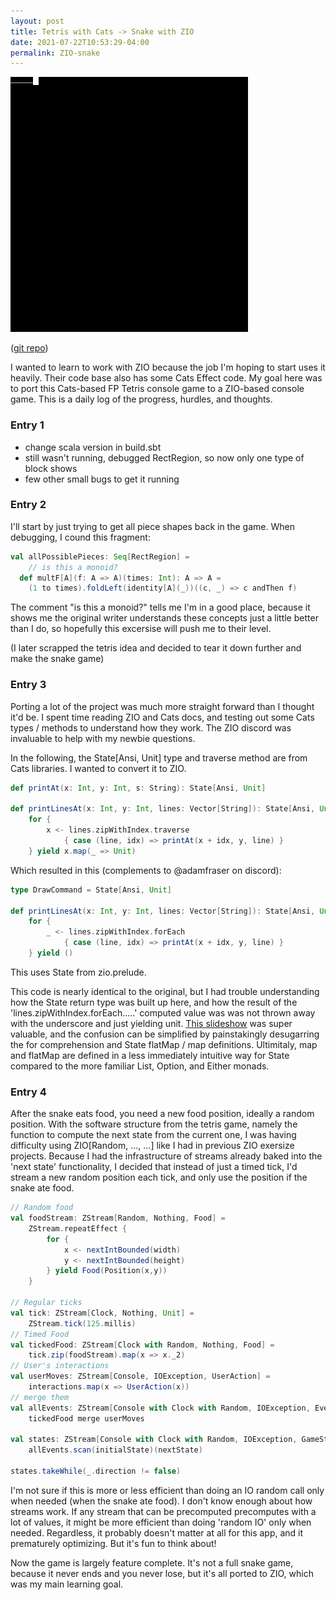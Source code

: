 ```yaml
---
layout: post
title: Tetris with Cats -> Snake with ZIO
date: 2021-07-22T10:53:29-04:00
permalink: ZIO-snake
---
```


<img src="images/snake.gif"
     alt="snake example gif"
		 />

([git repo](https://github.com/aryzach/snake-console-game-scala-ZIO))

I wanted to learn to work with ZIO because the job I'm hoping to start uses it heavily. Their code base also has some Cats Effect code. My goal here was to port this Cats-based FP Tetris console game to a ZIO-based console game. This is a daily log of the progress, hurdles, and thoughts.

### Entry 1

- change scala version in build.sbt
- still wasn't running, debugged RectRegion, so now only one type of block shows
- few other small bugs to get it running

### Entry 2
I'll start by just trying to get all piece shapes back in the game. When debugging, I cound this fragment:
 
```scala
val allPossiblePieces: Seq[RectRegion] = 
	// is this a monoid?
  def multF[A](f: A => A)(times: Int): A => A = 
  	(1 to times).foldLeft(identity[A](_))((c, _) => c andThen f)
```

The comment "is this a monoid?" tells me I'm in a good place, because it shows me the original writer understands these concepts just a little better than I do, so hopefully this excersise will push me to their level.

(I later scrapped the tetris idea and decided to tear it down further and make the snake game)

### Entry 3

Porting a lot of the project was much more straight forward than I thought it'd be. I spent time reading ZIO and Cats docs, and testing out some Cats types / methods to understand how they work. The ZIO discord was invaluable to help with my newbie questions.

In the following, the State[Ansi, Unit] type and traverse method are from Cats libraries. I wanted to convert it to ZIO. 

```scala
def printAt(x: Int, y: Int, s: String): State[Ansi, Unit]

def printLinesAt(x: Int, y: Int, lines: Vector[String]): State[Ansi, Unit] = 
	for {
		x <- lines.zipWithIndex.traverse 
			{ case (line, idx) => printAt(x + idx, y, line) }
	} yield x.map(_ => Unit)
```

Which resulted in this (complements to @adamfraser on discord):

```scala
type DrawCommand = State[Ansi, Unit]

def printLinesAt(x: Int, y: Int, lines: Vector[String]): State[Ansi, Unit] =
	for {
		_ <- lines.zipWithIndex.forEach 
			{ case (line, idx) => printAt(x + idx, y, line) }
	} yield ()
```

This uses State from zio.prelude. 

This code is nearly identical to the original, but I had trouble understanding how the State return type was built up here, and how the result of the 'lines.zipWithIndex.forEach.....' computed value was was not thrown away with the underscore and just yielding unit. [This slideshow](https://www.slideshare.net/pjschwarz/state-monad-212839068) was super valuable, and the confusion can be simplified by painstakingly desugarring the for comprehension and State flatMap / map definitions. Ultimitaly, map and flatMap are defined in a less immediately intuitive way for State compared to the more familiar List, Option, and Either monads.

### Entry 4

After the snake eats food, you need a new food position, ideally a random position. With the software structure from the tetris game, namely the function to compute the next state from the current one, I was having difficulty using ZIO[Random, ..., ...] like I had in previous ZIO exersize projects. Because I had the infrastructure of streams already baked into the 'next state' functionality, I decided that instead of just a timed tick, I'd stream a new random position each tick, and only use the position if the snake ate food.

```scala
// Random food
val foodStream: ZStream[Random, Nothing, Food] = 
	ZStream.repeatEffect {
		for {
			x <- nextIntBounded(width)
			y <- nextIntBounded(height)
		} yield Food(Position(x,y))
	} 

// Regular ticks
val tick: ZStream[Clock, Nothing, Unit] = 
	ZStream.tick(125.millis)
// Timed Food
val tickedFood: ZStream[Clock with Random, Nothing, Food] = 
	tick.zip(foodStream).map(x => x._2)
// User's interactions
val userMoves: ZStream[Console, IOException, UserAction] = 
	interactions.map(x => UserAction(x))
// merge them
val allEvents: ZStream[Console with Clock with Random, IOException, Event] = 
	tickedFood merge userMoves

val states: ZStream[Console with Clock with Random, IOException, GameState] = 
	allEvents.scan(initialState)(nextState)

states.takeWhile(_.direction != false)
```

I'm not sure if this is more or less efficient than doing an IO random call only when needed (when the snake ate food). I don't know enough about how streams work. If any stream that can be precomputed precomputes with a lot of values, it might be more efficient than doing 'random IO' only when needed. Regardless, it probably doesn't matter at all for this app, and it prematurely optimizing. But it's fun to think about!

Now the game is largely feature complete. It's not a full snake game, because it never ends and you never lose, but it's all ported to ZIO, which was my main learning goal. 


